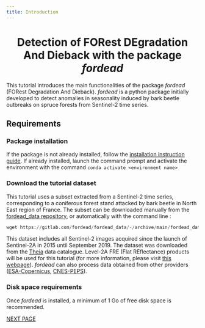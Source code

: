 ```yaml
---
title: Introduction
---
```

# <div align="center"> Detection of FORest DEgradation And Dieback with the package _fordead_ </div>

This tutorial introduces the main functionalities of the package _fordead_  (FORest Degradation And Dieback). 
_fordead_ is a python package initially developed to detect anomalies in seasonality induced by bark beetle outbreaks on spruce forests from Sentinel-2 time series.

## Requirements
### Package installation 
If the package is not already installed, follow the [installation instruction guide](../../Installation.md). 
If already installed, launch the command prompt and activate the environment with the command `conda activate <environment name>`

### Download the tutorial dataset
This tutorial uses a subset extracted from a Sentinel-2 time series, corresponding to a coniferous forest stand attacked by bark beetle in North East region of France. 
The subset can be downloaded manually from the [fordead_data repository](https://gitlab.com/fordead/fordead_data), or automatically with the command line :

```python
wget https://gitlab.com/fordead/fordead_data/-/archive/main/fordead_data-main.zip
```

This dataset includes all Sentinel-2 images acquired since the launch of Sentinel-2A in 2015 until September 2019. 
The dataset was downloaded from the [Theia](https://www.theia-land.fr/) data catalogue. 
Level-2A FRE (Flat REflectance) products will be used for this tutorial (for more information, please visit [this webpage](https://labo.obs-mip.fr/multitemp/sentinel-2/theias-sentinel-2-l2a-product-format/#English)).
_fordead_ can also process data obtained from other providers ([ESA-Copernicus](https://scihub.copernicus.eu/), [CNES-PEPS](https://peps.cnes.fr/rocket/#/home)).

### Disk space requirements

Once _fordead_ is installed, a minimum of 1 Go of free disk space is recommended.

[NEXT PAGE](./01_compute_masked_vegetationindex.md)





